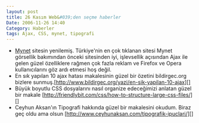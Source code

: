 ```yaml
---
layout: post
title: 26 Kasım Web&#039;den seçme haberler
Date: 2006-11-26 14:40
Category: Haberler
tags: Ajax, CSS, mynet, tipografi
---
```


-   [Mynet][] sitesin yenilemiş. Türkiye'nin en çok tıklanan sitesi
    Mynet görsellik bakımından önceki sitesinden iyi, işlevsellik
    açısından Ajax ile gelen güzel özelliklere rağmen çok fazla reklam
    ve Firefox ve Opera kullanıcılarını göz ardı etmesi hoş değil.
-   En sık yapılan 10 ajax hatası makalesinin güzel bir özetini
    bildirgec.org bizlere
    sunmuş.[http://www.bildirgec.org/yazi/en-sik-yapilan-10-ajax][]
-   Büyük boyutlu CSS dosyalarını nasıl organize edeceğimizi anlatan
    güzel bir makale
    [http://friendlybit.com/css/how-to-structure-large-css-files/][]
-   Ceyhun Aksan'ın Tipografi hakkında güzel bir makalesini okudum.
    Biraz geç oldu ama olsun
    [http://www.ceyhunaksan.com/tipografik-ipuclari/][]


  [Mynet]: http://www.mynet.com
  [http://www.bildirgec.org/yazi/en-sik-yapilan-10-ajax]: http://www.bildirgec.org/yazi/en-sik-yapilan-10-ajax
  [http://friendlybit.com/css/how-to-structure-large-css-files/]: http://friendlybit.com/css/how-to-structure-large-css-files/
  [http://www.ceyhunaksan.com/tipografik-ipuclari/]: http://www.ceyhunaksan.com/tipografik-ipuclari/

